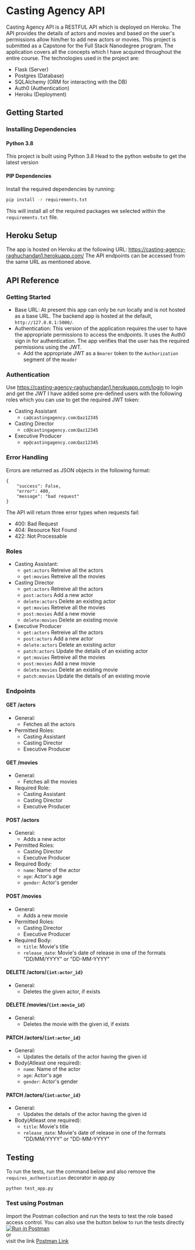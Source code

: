 # Casting Agency API

Casting Agency API is a RESTFUL API which is deployed on Heroku. The API provides the details of actors and movies and based on the user's permissions allow him/her to add new actors or movies. This project is submitted as a Capstone for the Full Stack Nanodegree program. The application covers all the concepts which I have acquired throughout the entire course.
The technologies used in the project are:
- Flask (Server)
- Postgres (Database)
- SQLAlchemy (ORM for interacting with the DB)
- Auth0 (Authentication)
- Heroku (Deployment)

## Getting Started

### Installing Dependencies

#### Python 3.8

This project is built using Python 3.8
Head to the python website to get the latest version

#### PIP Dependencies

Install the required dependencies by running:

```bash
pip install -r requirements.txt
```

This will install all of the required packages we selected within the `requirements.txt` file.

## Heroku Setup
The app is hosted on Heroku at the following URL: https://casting-agency-raghuchandan1.herokuapp.com/
The API endpoints can be accessed from the same URL as mentioned above.

## API Reference

### Getting Started
- Base URL: At present this app can only be run locally and is not hosted as a base URL. The backend app is hosted at the default, `http://127.0.0.1:5000/`. 
- Authentication: This version of the application requires the user to have the appropriate permissions to access the endpoints. It uses the Auth0 sign in for authentication. The app verifies that the user has the required permissions using the JWT.
  - Add the appropriate JWT as a `Bearer` token to the `Authorization` segment of the `Header`
  
### Authentication
Use https://casting-agency-raghuchandan1.herokuapp.com/login to login and get the JWT
I have added some pre-defined users with the following roles which you can use to get the required JWT token:
- Casting Assistant    
  - `ca@castingagency.com`:`Qaz12345`
- Casting Director  
  - `cd@castingagency.com`:`Qaz12345`
- Executive Producer  
  - `ep@castingagency.com`:`Qaz12345`

### Error Handling
Errors are returned as JSON objects in the following format:
```
{
    "success": False, 
    "error": 400,
    "message": "bad request"
}
```
The API will return three error types when requests fail:
- 400: Bad Request
- 404: Resource Not Found
- 422: Not Processable 

### Roles
- Casting Assistant:
  - `get:actors` Retreive all the actors
  - `get:movies` Retreive all the movies  
- Casting Director
  - `get:actors` Retreive all the actors
  - `post:actors` Add a new actor
  - `delete:actors` Delete an existing actor  
  - `get:movies` Retreive all the movies
  - `post:movies` Add a new movie
  - `delete:movies` Delete an existing movie
- Executive Producer
  - `get:actors` Retreive all the actors
  - `post:actors` Add a new actor
  - `delete:actors` Delete an existing actor
  - `patch:actors` Update the details of an existing actor  
  - `get:movies` Retreive all the movies
  - `post:movies` Add a new movie
  - `delete:movies` Delete an existing movie
  - `patch:movies` Update the details of an existing movie
  
### Endpoints
#### GET /actors
- General:
    - Fetches all the actors
- Permitted Roles:
    - Casting Assistant
    - Casting Director
    - Executive Producer

#### GET /movies
- General:
    - Fetches all the movies
- Required Role:
    - Casting Assistant
    - Casting Director
    - Executive Producer

#### POST /actors
- General:
    - Adds a new actor
- Permitted Roles:
    - Casting Director
    - Executive Producer    
- Required Body:  
    - `name`: Name of the actor  
    - `age`: Actor's age  
    - `gender`: Actor's gender
    
#### POST /movies
- General:
    - Adds a new movie
- Permitted Roles:
    - Casting Director
    - Executive Producer    
- Required Body:  
    - `title`: Movie's title  
    - `release_date`: Movie's date of release in one of the formats "DD/MM/YYYY" or "DD-MM-YYYY"

#### DELETE /actors/`{int:actor_id}`
- General:
    - Deletes the given actor, if exists
    
#### DELETE /movies/`{int:movie_id}`
- General:
    - Deletes the movie with the given id, if exists

#### PATCH /actors/`{int:actor_id}`
- General:
    - Updates the details of the actor having the given id
- Body(Atleast one required):  
    - `name`: Name of the actor  
    - `age`: Actor's age  
    - `gender`: Actor's gender

#### PATCH /actors/`{int:actor_id}`
- General:
    - Updates the details of the actor having the given id
- Body(Atleast one required):  
    - `title`: Movie's title  
    - `release_date`: Movie's date of release in one of the formats "DD/MM/YYYY" or "DD-MM-YYYY"
    
## Testing
To run the tests, run the command below and also remove the `requires_authentication` decorator in app.py 
```
python test_app.py
```
### Test using Postman
Import the Postman collection and run the tests to test the role based access control. You can also use the button below to run the tests directly  
[![Run in Postman](https://run.pstmn.io/button.svg)](https://app.getpostman.com/run-collection/b057daf38a223628f598)  
or  
visit the link [Postman Link](https://www.getpostman.com/collections/b057daf38a223628f598)
